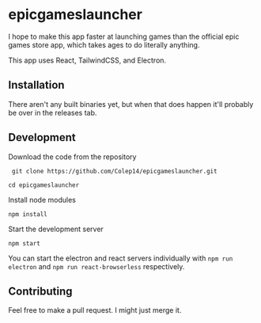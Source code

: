 # epicgameslauncher
I hope to make this app faster at launching games than the official epic games store app, which takes ages to do literally anything.

This app uses React, TailwindCSS, and Electron.

## Installation
There aren't any built binaries yet, but when that does happen it'll probably be over in the releases tab.

## Development

Download the code from the repository

``` git clone https://github.com/Colep14/epicgameslauncher.git```

``` cd epicgameslauncher ```

Install node modules

``` npm install ```

Start the development server

``` npm start ```

You can start the electron and react servers individually with `npm run electron` and `npm run react-browserless` respectively.

## Contributing

Feel free to make a pull request. I might just merge it.